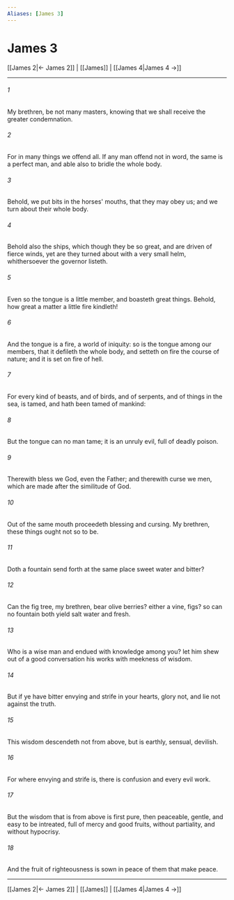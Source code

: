 ```yaml
---
Aliases: [James 3]
---
```

# James 3

[[James 2|← James 2]] | [[James]] | [[James 4|James 4 →]]
***



###### 1 
My brethren, be not many masters, knowing that we shall receive the greater condemnation. 

###### 2 
For in many things we offend all. If any man offend not in word, the same is a perfect man, and able also to bridle the whole body. 

###### 3 
Behold, we put bits in the horses' mouths, that they may obey us; and we turn about their whole body. 

###### 4 
Behold also the ships, which though they be so great, and are driven of fierce winds, yet are they turned about with a very small helm, whithersoever the governor listeth. 

###### 5 
Even so the tongue is a little member, and boasteth great things. Behold, how great a matter a little fire kindleth! 

###### 6 
And the tongue is a fire, a world of iniquity: so is the tongue among our members, that it defileth the whole body, and setteth on fire the course of nature; and it is set on fire of hell. 

###### 7 
For every kind of beasts, and of birds, and of serpents, and of things in the sea, is tamed, and hath been tamed of mankind: 

###### 8 
But the tongue can no man tame; it is an unruly evil, full of deadly poison. 

###### 9 
Therewith bless we God, even the Father; and therewith curse we men, which are made after the similitude of God. 

###### 10 
Out of the same mouth proceedeth blessing and cursing. My brethren, these things ought not so to be. 

###### 11 
Doth a fountain send forth at the same place sweet water and bitter? 

###### 12 
Can the fig tree, my brethren, bear olive berries? either a vine, figs? so can no fountain both yield salt water and fresh. 

###### 13 
Who is a wise man and endued with knowledge among you? let him shew out of a good conversation his works with meekness of wisdom. 

###### 14 
But if ye have bitter envying and strife in your hearts, glory not, and lie not against the truth. 

###### 15 
This wisdom descendeth not from above, but is earthly, sensual, devilish. 

###### 16 
For where envying and strife is, there is confusion and every evil work. 

###### 17 
But the wisdom that is from above is first pure, then peaceable, gentle, and easy to be intreated, full of mercy and good fruits, without partiality, and without hypocrisy. 

###### 18 
And the fruit of righteousness is sown in peace of them that make peace.

***
[[James 2|← James 2]] | [[James]] | [[James 4|James 4 →]]

